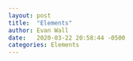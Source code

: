 ```yaml
---
layout: post
title:  "Elements"
author: Evan Wall
date:   2020-03-22 20:58:44 -0500
categories: Elements
---
```

